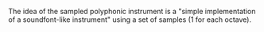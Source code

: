 The idea of the sampled polyphonic instrument is a "simple implementation of
a soundfont-like instrument" using a set of samples (1 for each octave).